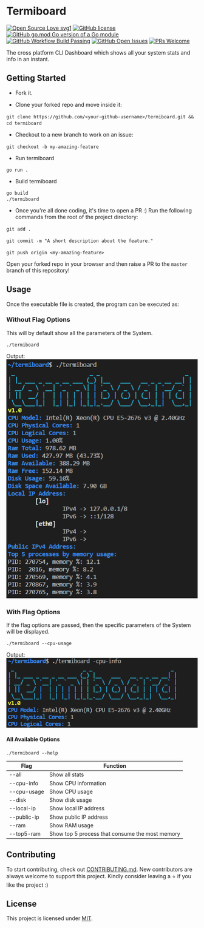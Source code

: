 # Termiboard
[![Open Source Love svg1](https://badges.frapsoft.com/os/v1/open-source.svg?v=103)](https://github.com/IEEE-VIT/termiboard/)
[![GitHub license](https://img.shields.io/github/license/IEEE-VIT/termiboard.svg)](https://github.com/IEEE-VIT/termiboard/blob/master/LICENSE)
[![GitHub go.mod Go version of a Go module](https://img.shields.io/github/go-mod/go-version/IEEE-VIT/termiboard.svg)](https://github.com/IEEE-VIT/termiboard)
[![GitHub Workflow Build Passing](https://img.shields.io/github/workflow/status/IEEE-VIT/termiboard/termiboard-build)](https://github.com/IEEE-VIT/termiboard)
[![GitHub Open Issues](https://img.shields.io/github/issues-raw/IEEE-VIT/termiboard)](https://github.com/IEEE-VIT/termiboard/issues?q=is%3Aopen+is%3Aissue)
[![PRs Welcome](https://img.shields.io/badge/PRs-welcome-brightgreen.svg)](https://github.com/IEEE-VIT/termiboard/issues/new/choose)

The cross platform CLI Dashboard which shows all your system stats and info in an instant.

## Getting Started
* Fork it.

* Clone your forked repo and move inside it:

`git clone https://github.com/<your-github-username>/termiboard.git && cd termiboard`

* Checkout to a new branch to work on an issue:

`git checkout -b my-amazing-feature`

* Run termiboard
```console
go run .
```

* Build termiboard
```console
go build
./termiboard
```

* Once you're all done coding, it's time to open a PR :)
Run the following commands from the root of the project directory:

`git add .`

`git commit -m "A short description about the feature."`

`git push origin <my-amazing-feature>`

Open your forked repo in your browser and then raise a PR to the `master` branch of this repository!

## Usage
Once the executable file is created, the program can be executed as:

### Without Flag Options
This will by default show all the parameters of the System.
```console
./termiboard
```
Output:   
![Complete Output SS](assets/Termiboard.PNG)
### With Flag Options
If the flag options are passed, then the specific parameters of the System will be displayed.
```console
./termiboard --cpu-usage
```
Output:       
![CPU Info Output SS](assets/CpuInfo.PNG)
#### All Available Options
```console
./termiboard --help
```
| Flag        | Function                                        |
|-------------|-------------------------------------------------|
| --all       | Show all stats                                  |
| --cpu-info  | Show CPU information                            |
| --cpu-usage | Show CPU usage                                  |
| --disk      | Show disk usage                                 |
| --local-ip  | Show local IP address                           |
| --public-ip | Show public IP address                          |
| --ram       | Show RAM usage                                  |
| --top5-ram  | Show top 5 process that consume the most memory |

## Contributing
To start contributing, check out [CONTRIBUTING.md](https://github.com/IEEE-VIT/termiboard/blob/master/CONTRIBUTING.md). New contributors are always welcome to support this project. Kindly consider leaving a :star: if you like the project :)

## License
This project is licensed under [MIT](https://github.com/IEEE-VIT/termiboard/blob/master/LICENSE).
